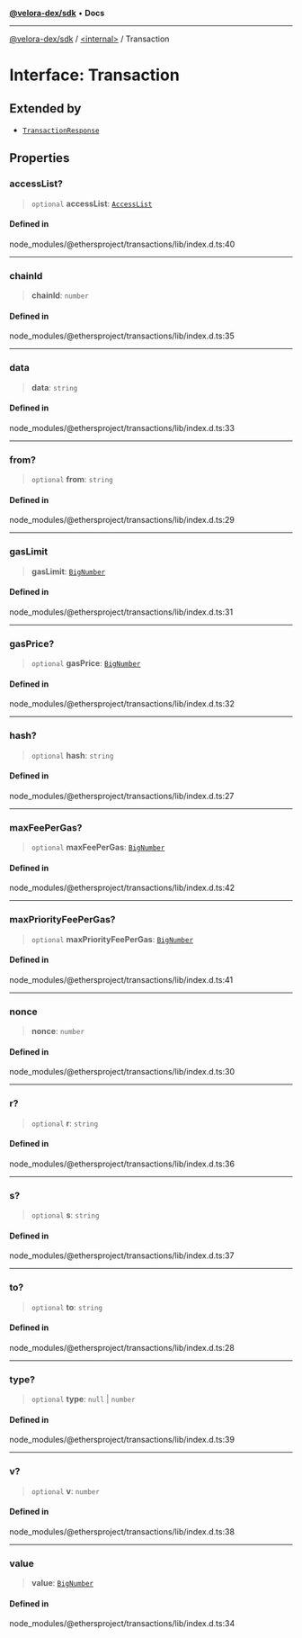 [**@velora-dex/sdk**](../../README.md) • **Docs**

***

[@velora-dex/sdk](../../globals.md) / [\<internal\>](../README.md) / Transaction

# Interface: Transaction

## Extended by

- [`TransactionResponse`](TransactionResponse.md)

## Properties

### accessList?

> `optional` **accessList**: [`AccessList`](../type-aliases/AccessList.md)

#### Defined in

node\_modules/@ethersproject/transactions/lib/index.d.ts:40

***

### chainId

> **chainId**: `number`

#### Defined in

node\_modules/@ethersproject/transactions/lib/index.d.ts:35

***

### data

> **data**: `string`

#### Defined in

node\_modules/@ethersproject/transactions/lib/index.d.ts:33

***

### from?

> `optional` **from**: `string`

#### Defined in

node\_modules/@ethersproject/transactions/lib/index.d.ts:29

***

### gasLimit

> **gasLimit**: [`BigNumber`](../classes/BigNumber.md)

#### Defined in

node\_modules/@ethersproject/transactions/lib/index.d.ts:31

***

### gasPrice?

> `optional` **gasPrice**: [`BigNumber`](../classes/BigNumber.md)

#### Defined in

node\_modules/@ethersproject/transactions/lib/index.d.ts:32

***

### hash?

> `optional` **hash**: `string`

#### Defined in

node\_modules/@ethersproject/transactions/lib/index.d.ts:27

***

### maxFeePerGas?

> `optional` **maxFeePerGas**: [`BigNumber`](../classes/BigNumber.md)

#### Defined in

node\_modules/@ethersproject/transactions/lib/index.d.ts:42

***

### maxPriorityFeePerGas?

> `optional` **maxPriorityFeePerGas**: [`BigNumber`](../classes/BigNumber.md)

#### Defined in

node\_modules/@ethersproject/transactions/lib/index.d.ts:41

***

### nonce

> **nonce**: `number`

#### Defined in

node\_modules/@ethersproject/transactions/lib/index.d.ts:30

***

### r?

> `optional` **r**: `string`

#### Defined in

node\_modules/@ethersproject/transactions/lib/index.d.ts:36

***

### s?

> `optional` **s**: `string`

#### Defined in

node\_modules/@ethersproject/transactions/lib/index.d.ts:37

***

### to?

> `optional` **to**: `string`

#### Defined in

node\_modules/@ethersproject/transactions/lib/index.d.ts:28

***

### type?

> `optional` **type**: `null` \| `number`

#### Defined in

node\_modules/@ethersproject/transactions/lib/index.d.ts:39

***

### v?

> `optional` **v**: `number`

#### Defined in

node\_modules/@ethersproject/transactions/lib/index.d.ts:38

***

### value

> **value**: [`BigNumber`](../classes/BigNumber.md)

#### Defined in

node\_modules/@ethersproject/transactions/lib/index.d.ts:34
